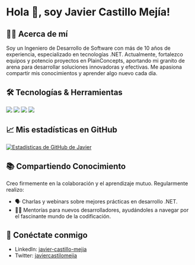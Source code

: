 # Hola 👋, soy Javier Castillo Mejía!

## 👨‍💻 Acerca de mí
Soy un Ingeniero de Desarrollo de Software con más de 10 años de experiencia, especializado en tecnologías .NET. Actualmente, fortalezco equipos y potencio proyectos en PlainConcepts, aportando mi granito de arena para desarrollar soluciones innovadoras y efectivas. Me apasiona compartir mis conocimientos y aprender algo nuevo cada día.

## 🛠️ Tecnologías & Herramientas
![](https://img.shields.io/badge/Code-CSharp-informational?style=flat&logo=c-sharp&logoColor=white&color=2bbc8a)
![](https://img.shields.io/badge/Framework-.NET-informational?style=flat&logo=.net&logoColor=white&color=2bbc8a)
![](https://img.shields.io/badge/Tools-VisualStudio-informational?style=flat&logo=visual-studio&logoColor=white&color=2bbc8a)
![](https://img.shields.io/badge/Platform-Azure-informational?style=flat&logo=microsoft-azure&logoColor=white&color=2bbc8a)

## 📈 Mis estadísticas en GitHub
[![Estadísticas de GitHub de Javier](https://github-readme-stats.vercel.app/api?username=javiercastilomejia&show_icons=true&theme=radical)](https://github.com/anuraghazra/github-readme-stats)

## 📚 Compartiendo Conocimiento
Creo firmemente en la colaboración y el aprendizaje mutuo. Regularmente realizo:
- 🗣️ Charlas y webinars sobre mejores prácticas en desarrollo .NET.
- 👨‍🏫 Mentorías para nuevos desarrolladores, ayudándoles a navegar por el fascinante mundo de la codificación.

## 🤝 Conéctate conmigo
- LinkedIn: [javier-castillo-mejia](https://www.linkedin.com/in/javiercastillomejia/)
- Twitter: [javiercastilomejia](https://twitter.com/javicastillo)
